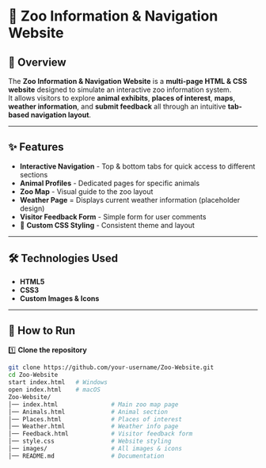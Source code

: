 # 🦁 Zoo Information & Navigation Website

## 📌 Overview
The **Zoo Information & Navigation Website** is a **multi-page HTML & CSS website** designed to simulate an interactive zoo information system.  
It allows visitors to explore **animal exhibits**, **places of interest**, **maps**, **weather information**, and **submit feedback** all through an intuitive **tab-based navigation layout**.

---

## ✨ Features
-  **Interactive Navigation** - Top & bottom tabs for quick access to different sections
-  **Animal Profiles** - Dedicated pages for specific animals
-  **Zoo Map** - Visual guide to the zoo layout
-  **Weather Page** = Displays current weather information (placeholder design)
- **Visitor Feedback Form** - Simple form for user comments
- 🎨 **Custom CSS Styling** - Consistent theme and layout

---

## 🛠 Technologies Used
- **HTML5**
- **CSS3**
- **Custom Images & Icons**

---

## 🚀 How to Run
1️⃣ **Clone the repository**  
```bash
git clone https://github.com/your-username/Zoo-Website.git
cd Zoo-Website
start index.html   # Windows
open index.html    # macOS
Zoo-Website/
│── index.html               # Main zoo map page
│── Animals.html             # Animal section
│── Places.html              # Places of interest
│── Weather.html             # Weather info page
│── Feedback.html            # Visitor feedback form
│── style.css                # Website styling
│── images/                  # All images & icons
│── README.md                # Documentation
